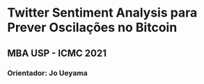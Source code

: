 # Twitter Sentiment Analysis para Prever Oscilações no Bitcoin

## MBA USP - ICMC  2021
### Orientador: Jo Ueyama

